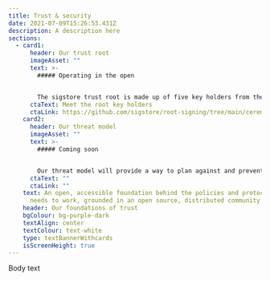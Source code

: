 ```yaml
---
title: Trust & security
date: 2021-07-09T15:26:53.431Z
description: A description here
sections:
  - card1:
      header: Our trust root
      imageAsset: ""
      text: >-
        ##### Operating in the open


        The sigstore trust root is made up of five key holders from the community, responsible for any changes to policy and rotated as we grow in the future.
      ctaText: Meet the root key holders
      ctaLink: https://github.com/sigstore/root-signing/tree/main/ceremony
    card2:
      header: Our threat model
      imageAsset: ""
      text: >-
        ##### Coming soon


        Our threat model will provide a way to plan against and prevent known threats to sigstore's infrastructure.
      ctaText: ""
      ctaLink: ""
    text: An open, accessible foundation behind the policies and protocols sigstore
      needs to work, grounded in an open source, distributed community.
    header: Our foundations of trust
    bgColour: bg-purple-dark
    textAlign: center
    textColour: text-white
    type: textBannerWithcards
    isScreenHeight: true
---
```


Body text
